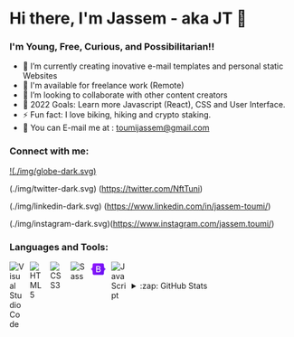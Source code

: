 # Hi there, I'm Jassem - aka JT 👋

### I'm Young, Free, Curious, and Possibilitarian!!

- 🌱 I’m currently creating inovative e-mail templates and personal static Websites
- 👔 I'm available for freelance work (Remote)
- 👯 I’m looking to collaborate with other content creators
- 🥅 2022 Goals: Learn more Javascript (React), CSS and User Interface.
- ⚡ Fun fact: I love biking, hiking and crypto staking.
- 📧 You can E-mail me at : toumijassem@gmail.com

### Connect with me:
[!(./img/globe-dark.svg)](https://codestackr.com#gh-dark-mode-only)
&nbsp;&nbsp;

(./img/twitter-dark.svg) (https://twitter.com/NftTuni)
&nbsp;&nbsp;

(./img/linkedin-dark.svg) (https://www.linkedin.com/in/jassem-toumi/)
&nbsp;&nbsp;

(./img/instagram-dark.svg)(https://www.instagram.com/jassem.toumi/)

### Languages and Tools:

<!-- VS Code icon -->
<img align="left" alt="Visual Studio Code" width="26px" src="https://cdn.jsdelivr.net/gh/devicons/devicon/icons/vscode/vscode-original.svg" style="padding-right:10px;" />
<!-- HTML icon -->
<img align="left" alt="HTML5" width="26px" src="https://cdn.jsdelivr.net/gh/devicons/devicon/icons/html5/html5-original.svg" style="padding-right:10px;" />
<!-- CSS icon -->
<img align="left" alt="CSS3" width="26px" src="https://cdn.jsdelivr.net/gh/devicons/devicon/icons/css3/css3-original.svg" style="padding-right:10px;" />
<!-- Sass icon -->
<img align="left" alt="Sass" width="26px" src="https://cdn.jsdelivr.net/gh/devicons/devicon/icons/sass/sass-original.svg" style="padding-right:10px;" />
<!-- Bootstrap Icon -->
<img align="left" alt="Sass" width="26px" src="https://raw.githubusercontent.com/devicons/devicon/v2.15.1/icons/bootstrap/bootstrap-original.svg" style="padding-right:10px;" />
<!-- JS icon -->
<img align="left" alt="JavaScript" width="26px" src="https://cdn.jsdelivr.net/gh/devicons/devicon/icons/javascript/javascript-original.svg" style="padding-right:10px;" />

<br />
<br />

<details>
  <summary>:zap: GitHub Stats</summary>

  <img align="left" alt="codeSTACKr's GitHub Stats" src="https://github-readme-stats.vercel.app/api?username=codeSTACKr&show_icons=true&hide_border=false&title_color=ff652f&icon_color=FFE400&bg_color=09131B&text_color=ffffff&border_color=0c1a25" />

</details>
